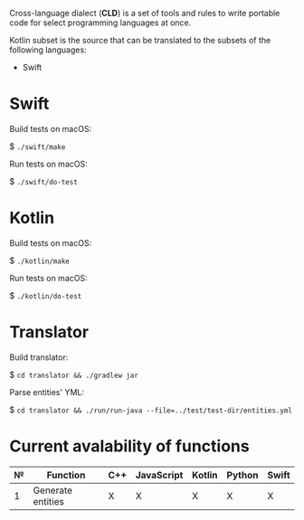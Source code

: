Cross-language dialect (**CLD**) is a set of tools and rules to write
portable code for select programming languages at once.

Kotlin subset is the source that can be translated to the subsets of the following
languages:

* Swift

# Swift

Build tests on macOS:

$ `./swift/make`

Run tests on macOS:

$ `./swift/do-test`

# Kotlin

Build tests on macOS:

$ `./kotlin/make`

Run tests on macOS:

$ `./kotlin/do-test`

# Translator

Build translator:

$ `cd translator && ./gradlew jar`

Parse entities' YML:

$ `cd translator && ./run/run-java --file=../test/test-dir/entities.yml`

# Current avalability of functions

| № | Function | C++ | JavaScript | Kotlin | Python | Swift |
|---|---       |---  |---         |---     |---     |---    |
| 1 | Generate entities | X | X   | X      | X      | X     | 
